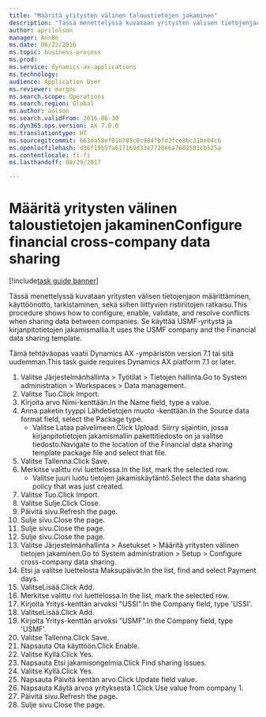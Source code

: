 ```yaml
--- 
title: "Määritä yritysten välinen taloustietojen jakaminen"
description: "Tässä menettelyssä kuvataan yritysten välisen tietojenjaon määrittäminen, käyttöönotto, tarkistaminen, sekä siihen liittyvien ristiriitojen ratkaisu."
author: aprilolson
manager: AnnBe
ms.date: 06/22/2016
ms.topic: business-process
ms.prod: 
ms.service: dynamics-ax-applications
ms.technology: 
audience: Application User
ms.reviewer: margoc
ms.search.scope: Operations
ms.search.region: Global
ms.author: aolson
ms.search.validFrom: 2016-06-30
ms.dyn365.ops.version: AX 7.0.0
ms.translationtype: HT
ms.sourcegitcommit: 663da58ef01b705c0c984fbfd3fce8bc31be04c6
ms.openlocfilehash: d36f19b5fa617169d33e7720e6a7602581cb525a
ms.contentlocale: fi-fi
ms.lasthandoff: 08/29/2017

---
```

# <a name="configure-financial-cross-company-data-sharing"></a><span data-ttu-id="73964-103">Määritä yritysten välinen taloustietojen jakaminen</span><span class="sxs-lookup"><span data-stu-id="73964-103">Configure financial cross-company data sharing</span></span>

[!include[task guide banner](../../includes/task-guide-banner.md)]

<span data-ttu-id="73964-104">Tässä menettelyssä kuvataan yritysten välisen tietojenjaon määrittäminen, käyttöönotto, tarkistaminen, sekä siihen liittyvien ristiriitojen ratkaisu.</span><span class="sxs-lookup"><span data-stu-id="73964-104">This procedure shows how to configure, enable, validate, and resolve conflicts when sharing data between companies.</span></span> <span data-ttu-id="73964-105">Se käyttää USMF-yritystä ja kirjanpitotietojen jakamismallia.</span><span class="sxs-lookup"><span data-stu-id="73964-105">It uses the USMF company and the Financial data sharing template.</span></span>



<span data-ttu-id="73964-106">Tämä tehtäväopas vaatii Dynamics AX -ympäristön version 7.1 tai sitä uudemman.</span><span class="sxs-lookup"><span data-stu-id="73964-106">This task guide requires Dynamics AX platform 7.1 or later.</span></span>

1. <span data-ttu-id="73964-107">Valitse Järjestelmänhallinta > Työtilat > Tietojen hallinta.</span><span class="sxs-lookup"><span data-stu-id="73964-107">Go to System administration > Workspaces > Data management.</span></span>
2. <span data-ttu-id="73964-108">Valitse Tuo.</span><span class="sxs-lookup"><span data-stu-id="73964-108">Click Import.</span></span>
3. <span data-ttu-id="73964-109">Kirjoita arvo Nimi-kenttään.</span><span class="sxs-lookup"><span data-stu-id="73964-109">In the Name field, type a value.</span></span>
4. <span data-ttu-id="73964-110">Anna paketin tyyppi Lähdetietojen muoto -kenttään.</span><span class="sxs-lookup"><span data-stu-id="73964-110">In the Source data format field, select the Package type.</span></span>
    * <span data-ttu-id="73964-111">Valitse Lataa palvelimeen.</span><span class="sxs-lookup"><span data-stu-id="73964-111">Click Upload.</span></span> <span data-ttu-id="73964-112">Siirry sijaintiin, jossa kirjanpitotietojen jakamismallin pakettitiedosto on ja valitse tiedosto.</span><span class="sxs-lookup"><span data-stu-id="73964-112">Navigate to the location of the Financial data sharing template package file and select that file.</span></span>  
5. <span data-ttu-id="73964-113">Valitse Tallenna.</span><span class="sxs-lookup"><span data-stu-id="73964-113">Click Save.</span></span>
6. <span data-ttu-id="73964-114">Merkitse valittu rivi luettelossa.</span><span class="sxs-lookup"><span data-stu-id="73964-114">In the list, mark the selected row.</span></span>
    * <span data-ttu-id="73964-115">Valitse juuri luotu tietojen jakamiskäytäntö.</span><span class="sxs-lookup"><span data-stu-id="73964-115">Select the data sharing policy that was just created.</span></span>  
7. <span data-ttu-id="73964-116">Valitse Tuo.</span><span class="sxs-lookup"><span data-stu-id="73964-116">Click Import.</span></span>
8. <span data-ttu-id="73964-117">Valitse Sulje.</span><span class="sxs-lookup"><span data-stu-id="73964-117">Click Close.</span></span>
9. <span data-ttu-id="73964-118">Päivitä sivu.</span><span class="sxs-lookup"><span data-stu-id="73964-118">Refresh the page.</span></span>
10. <span data-ttu-id="73964-119">Sulje sivu.</span><span class="sxs-lookup"><span data-stu-id="73964-119">Close the page.</span></span>
11. <span data-ttu-id="73964-120">Sulje sivu.</span><span class="sxs-lookup"><span data-stu-id="73964-120">Close the page.</span></span>
12. <span data-ttu-id="73964-121">Sulje sivu.</span><span class="sxs-lookup"><span data-stu-id="73964-121">Close the page.</span></span>
13. <span data-ttu-id="73964-122">Valitse Järjestelmänhallinta > Asetukset > Määritä yritysten välinen tietojen jakaminen.</span><span class="sxs-lookup"><span data-stu-id="73964-122">Go to System administration > Setup > Configure cross-company data sharing.</span></span>
14. <span data-ttu-id="73964-123">Etsi ja valitse luettelosta Maksupäivät.</span><span class="sxs-lookup"><span data-stu-id="73964-123">In the list, find and select Payment days.</span></span>
15. <span data-ttu-id="73964-124">ValitseLisää.</span><span class="sxs-lookup"><span data-stu-id="73964-124">Click Add.</span></span>
16. <span data-ttu-id="73964-125">Merkitse valittu rivi luettelossa.</span><span class="sxs-lookup"><span data-stu-id="73964-125">In the list, mark the selected row.</span></span>
17. <span data-ttu-id="73964-126">Kirjoita Yritys-kenttän arvoksi "USSI".</span><span class="sxs-lookup"><span data-stu-id="73964-126">In the Company field, type 'USSI'.</span></span>
18. <span data-ttu-id="73964-127">ValitseLisää.</span><span class="sxs-lookup"><span data-stu-id="73964-127">Click Add.</span></span>
19. <span data-ttu-id="73964-128">Kirjoita Yritys-kenttän arvoksi "USMF".</span><span class="sxs-lookup"><span data-stu-id="73964-128">In the Company field, type 'USMF'.</span></span>
20. <span data-ttu-id="73964-129">Valitse Tallenna.</span><span class="sxs-lookup"><span data-stu-id="73964-129">Click Save.</span></span>
21. <span data-ttu-id="73964-130">Napsauta Ota käyttöön.</span><span class="sxs-lookup"><span data-stu-id="73964-130">Click Enable.</span></span>
22. <span data-ttu-id="73964-131">Valitse Kyllä.</span><span class="sxs-lookup"><span data-stu-id="73964-131">Click Yes.</span></span>
23. <span data-ttu-id="73964-132">Napsauta Etsi jakamisongelmia.</span><span class="sxs-lookup"><span data-stu-id="73964-132">Click Find sharing issues.</span></span>
24. <span data-ttu-id="73964-133">Valitse Kyllä.</span><span class="sxs-lookup"><span data-stu-id="73964-133">Click Yes.</span></span>
25. <span data-ttu-id="73964-134">Napsauta Päivitä kentän arvo.</span><span class="sxs-lookup"><span data-stu-id="73964-134">Click Update field value.</span></span>
26. <span data-ttu-id="73964-135">Napsauta Käytä arvoa yrityksestä 1.</span><span class="sxs-lookup"><span data-stu-id="73964-135">Click Use value from company 1.</span></span>
27. <span data-ttu-id="73964-136">Päivitä sivu.</span><span class="sxs-lookup"><span data-stu-id="73964-136">Refresh the page.</span></span>
28. <span data-ttu-id="73964-137">Sulje sivu.</span><span class="sxs-lookup"><span data-stu-id="73964-137">Close the page.</span></span>


